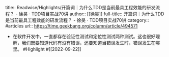 title:: Readwise/Highlights/开篇词｜为什么TDD是当前最具工程效能的研发流程？ - 徐昊 · TDD项目实战70讲
author:: [[徐昊]]
full-title:: 开篇词｜为什么TDD是当前最具工程效能的研发流程？ - 徐昊 · TDD项目实战70讲
category:: #articles
url:: https://time.geekbang.org/column/article/494571
- 在软件开发中，一直都存在验证性测试和定位性测试两种测试。这也很好理解，我们既要知道代码有没有错误，还要知道当错误发生时，错误发生在哪里。 #Highlight #[[2022-09-22]]